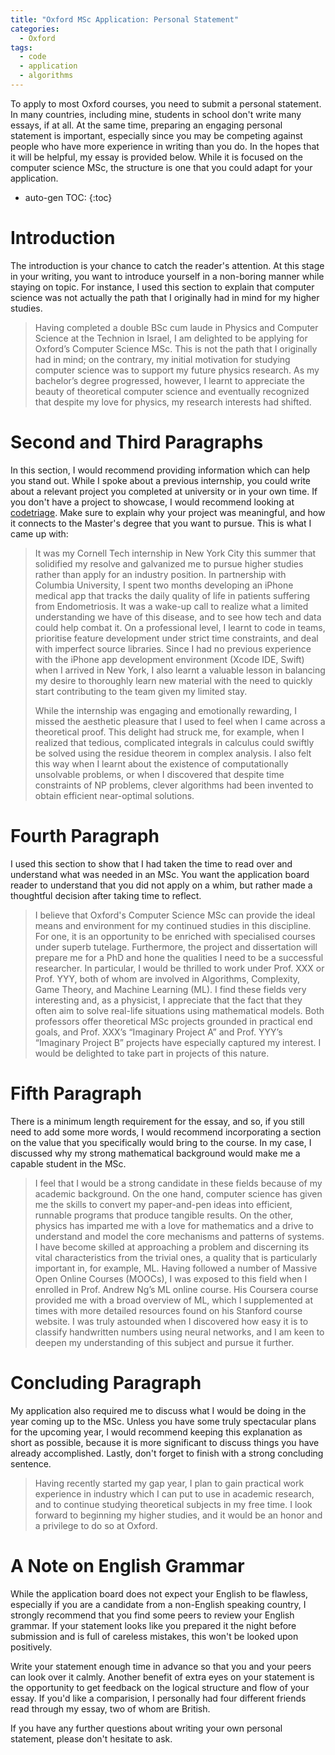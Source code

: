 ```yaml
---
title: "Oxford MSc Application: Personal Statement"
categories:
  - Oxford
tags:
  - code
  - application
  - algorithms
---
```


To apply to most Oxford courses, you need to submit a personal statement. In many countries, including mine, students in school don't write many essays, if at all. At the same time, preparing an engaging personal statement is important, especially since
you may be competing against people who have more experience in writing than you do. In the hopes that it will be helpful, my essay is provided below. While it is focused on the computer science MSc, the structure is one that you could adapt for your application.

* auto-gen TOC:
{:toc}

# Introduction

The introduction is your chance to catch the reader's attention. At this stage in your writing, you want to introduce yourself
in a non-boring manner while staying on topic. For instance, I used this section to explain that computer science was not actually the path
that I originally had in mind for my higher studies.

<blockquote>
Having completed a double BSc cum laude in Physics and Computer Science at the Technion in Israel, I am delighted to be applying for Oxford’s Computer Science MSc. This is not the path that I originally had in mind; on the contrary, my initial motivation for studying computer science was to support my future physics research. As my bachelor’s degree progressed, however, I learnt to appreciate the beauty of theoretical computer science and eventually recognized that despite my love for physics, my research interests had shifted.
</blockquote>

# Second and Third Paragraphs

In this section, I would recommend providing information which can help you stand out. While I spoke about
a previous internship, you could write about a relevant project you completed at university or in your own time. If you don't have a project
to showcase, I would recommend looking at [codetriage](https://www.codetriage.com/). Make sure to explain why your
project was meaningful, and how it connects to the Master's degree that you want to pursue. This is what I came up with:

<blockquote>
It was my Cornell Tech internship in New York City this summer that solidified my resolve and galvanized me to pursue higher studies rather than apply for an industry position. In partnership with Columbia University, I spent two months developing an iPhone medical app that tracks the daily quality of life in patients suffering from Endometriosis. It was a wake-up call to realize what a limited understanding we have of this disease, and to see how tech and data could help combat it. On a professional level, I learnt to code in teams, prioritise feature development under strict time constraints, and deal with imperfect source libraries. Since I had no previous experience with the iPhone app development environment (Xcode IDE, Swift) when I arrived in New York, I also learnt a valuable lesson in balancing my desire to thoroughly learn new material with the need to quickly start contributing to the team given my limited stay.

While the internship was engaging and emotionally rewarding, I missed the aesthetic pleasure that I used to feel when I came across a theoretical proof. This delight had struck me, for example, when I realized that tedious, complicated integrals in calculus could swiftly be solved using the residue theorem in complex analysis. I also felt this way when I learnt about the existence of computationally unsolvable problems, or when I discovered that despite time constraints of NP problems, clever algorithms had been invented to obtain efficient near-optimal solutions.

</blockquote>

# Fourth Paragraph

I used this section to show that I had taken the time to read over and understand what was needed in an MSc. You want the
application board reader to understand that you did not apply on a whim, but rather made a thoughtful decision after taking time to reflect.

<blockquote>
I believe that Oxford's Computer Science MSc can provide the ideal means and environment for my continued studies in this discipline. For one, it is an opportunity to be enriched with specialised courses under superb tutelage. Furthermore, the project and dissertation will prepare me for a PhD and hone the qualities I need to be a successful researcher. In particular, I would be thrilled to work under Prof. XXX or Prof. YYY, both of whom are involved in Algorithms, Complexity, Game Theory, and Machine Learning (ML). I find these fields very interesting and, as a physicist, I appreciate that the fact that they often aim to solve real-life situations using mathematical models. Both professors offer theoretical MSc projects grounded in practical end goals, and Prof. XXX’s “Imaginary Project A” and Prof. YYY’s “Imaginary Project B” projects have especially captured my interest. I would be delighted to take part in projects of this nature.
</blockquote>

# Fifth Paragraph

There is a minimum length requirement for the essay, and so, if you still need to add some more words, I would recommend incorporating a section on the value that you specifically would bring to the course. In my case, I discussed why my strong mathematical background would make me a capable student in the MSc.

<blockquote>
I feel that I would be a strong candidate in these fields because of my academic background. On the one hand, computer science has given me the skills to convert my paper-and-pen ideas into efficient, runnable programs that produce tangible results.  On the other, physics has imparted me with a love for mathematics and a drive to understand and model the core mechanisms and patterns of systems. I have become skilled at approaching a problem and discerning its vital characteristics from the trivial ones, a quality that is particularly important in, for example, ML. Having followed a number of Massive Open Online Courses (MOOCs), I was exposed to this field when I enrolled in Prof. Andrew Ng’s ML online course. His Coursera course provided me with a broad overview of ML, which I supplemented at times with more detailed resources found on his Stanford course website. I was truly astounded when I discovered how easy it is to classify handwritten numbers using neural networks, and I am keen to deepen my understanding of this subject and pursue it further. 
</blockquote>

# Concluding Paragraph

My application also required me to discuss what I would be doing in the year coming up to the MSc. Unless you have some
truly spectacular plans for the upcoming year, I would recommend keeping this explanation as short as possible, because it
is more significant to discuss things you have already accomplished. Lastly, don't forget to finish with a strong concluding sentence.

<blockquote>
Having recently started my gap year, I plan to gain practical work experience in industry which I can put to use in academic research, and to continue studying theoretical subjects in my free time. I look forward to beginning my higher studies, and it would be an honor and a privilege to do so at Oxford.
</blockquote>

# A Note on English Grammar

While the application board does not expect your English to be flawless, especially if you are a candidate
from a non-English speaking country, I strongly recommend that you find some peers to review your English grammar. If your statement looks like
you prepared it the night before submission and is full of careless mistakes, this won't be looked upon positively.

Write your statement enough time in advance so that you and your peers can look over it calmly. Another benefit of extra eyes
on your statement is the opportunity to get feedback on the logical structure and flow of your essay. If you'd like a comparision, I personally had four different friends read through my essay, two of whom are British.

If you have any further questions about writing your own personal statement, please don't hesitate to ask.
